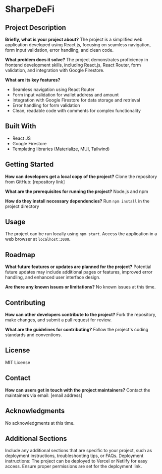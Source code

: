 # SharpeDeFi

## Project Description

**Briefly, what is your project about?**
The project is a simplified web application developed using React.js, focusing on seamless navigation, form input validation, error handling, and clean code.

**What problem does it solve?**
The project demonstrates proficiency in frontend development skills, including React.js, React Router, form validation, and integration with Google Firestore.

**What are its key features?**
- Seamless navigation using React Router
- Form input validation for wallet address and amount
- Integration with Google Firestore for data storage and retrieval
- Error handling for form validation
- Clean, readable code with comments for complex functionality

## Built With
- React JS
- Google Firestore
- Templating libraries (Materialize, MUI, Tailwind)

## Getting Started

**How can developers get a local copy of the project?**
Clone the repository from GitHub: [repository link]

**What are the prerequisites for running the project?**
Node.js and npm

**How do they install necessary dependencies?**
Run `npm install` in the project directory

## Usage
The project can be run locally using `npm start`. Access the application in a web browser at `localhost:3000`.

## Roadmap

**What future features or updates are planned for the project?**
Potential future updates may include additional pages or features, improved error handling, and enhanced user interface design.

**Are there any known issues or limitations?**
No known issues at this time.

## Contributing

**How can other developers contribute to the project?**
Fork the repository, make changes, and submit a pull request for review.

**What are the guidelines for contributing?**
Follow the project's coding standards and conventions.

## License

MIT License

## Contact

**How can users get in touch with the project maintainers?**
Contact the maintainers via email: [email address]

## Acknowledgments

No acknowledgments at this time.

## Additional Sections

Include any additional sections that are specific to your project, such as deployment instructions, troubleshooting tips, or FAQs.
Deployment instructions: The project can be deployed to Vercel or Netlify for easy access. Ensure proper permissions are set for the deployment link.
